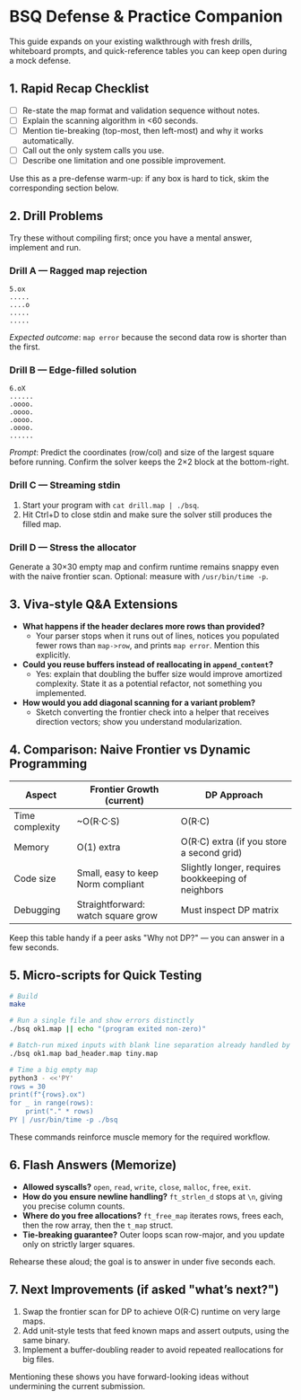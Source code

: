 # BSQ Defense & Practice Companion

This guide expands on your existing walkthrough with fresh drills, whiteboard prompts, and quick-reference tables you can keep open during a mock defense.

## 1. Rapid Recap Checklist
- [ ] Re-state the map format and validation sequence without notes.
- [ ] Explain the scanning algorithm in <60 seconds.
- [ ] Mention tie-breaking (top-most, then left-most) and why it works automatically.
- [ ] Call out the only system calls you use.
- [ ] Describe one limitation and one possible improvement.

Use this as a pre-defense warm-up: if any box is hard to tick, skim the corresponding section below.

## 2. Drill Problems
Try these without compiling first; once you have a mental answer, implement and run.

### Drill A — Ragged map rejection
```
5.ox
.....
....o
.....
.....
```
*Expected outcome*: `map error` because the second data row is shorter than the first.

### Drill B — Edge-filled solution
```
6.oX
......
.oooo.
.oooo.
.oooo.
.oooo.
......
```
*Prompt*: Predict the coordinates (row/col) and size of the largest square before running. Confirm the solver keeps the 2×2 block at the bottom-right.

### Drill C — Streaming stdin
1. Start your program with `cat drill.map | ./bsq`.
2. Hit Ctrl+D to close stdin and make sure the solver still produces the filled map.

### Drill D — Stress the allocator
Generate a 30×30 empty map and confirm runtime remains snappy even with the naive frontier scan. Optional: measure with `/usr/bin/time -p`.

## 3. Viva-style Q&A Extensions
- **What happens if the header declares more rows than provided?**
  - Your parser stops when it runs out of lines, notices you populated fewer rows than `map->row`, and prints `map error`. Mention this explicitly.
- **Could you reuse buffers instead of reallocating in `append_content`?**
  - Yes: explain that doubling the buffer size would improve amortized complexity. State it as a potential refactor, not something you implemented.
- **How would you add diagonal scanning for a variant problem?**
  - Sketch converting the frontier check into a helper that receives direction vectors; show you understand modularization.

## 4. Comparison: Naive Frontier vs Dynamic Programming
| Aspect | Frontier Growth (current) | DP Approach |
| --- | --- | --- |
| Time complexity | ~O(R·C·S) | O(R·C) |
| Memory | O(1) extra | O(R·C) extra (if you store a second grid) |
| Code size | Small, easy to keep Norm compliant | Slightly longer, requires bookkeeping of neighbors |
| Debugging | Straightforward: watch square grow | Must inspect DP matrix |

Keep this table handy if a peer asks "Why not DP?" — you can answer in a few seconds.

## 5. Micro-scripts for Quick Testing
```bash
# Build
make

# Run a single file and show errors distinctly
./bsq ok1.map || echo "(program exited non-zero)"

# Batch-run mixed inputs with blank line separation already handled by main.c
./bsq ok1.map bad_header.map tiny.map

# Time a big empty map
python3 - <<'PY'
rows = 30
print(f"{rows}.ox")
for _ in range(rows):
    print("." * rows)
PY | /usr/bin/time -p ./bsq
```
These commands reinforce muscle memory for the required workflow.

## 6. Flash Answers (Memorize)
- **Allowed syscalls?** `open`, `read`, `write`, `close`, `malloc`, `free`, `exit`.
- **How do you ensure newline handling?** `ft_strlen_d` stops at `\n`, giving you precise column counts.
- **Where do you free allocations?** `ft_free_map` iterates rows, frees each, then the row array, then the `t_map` struct.
- **Tie-breaking guarantee?** Outer loops scan row-major, and you update only on strictly larger squares.

Rehearse these aloud; the goal is to answer in under five seconds each.

## 7. Next Improvements (if asked "what’s next?")
1. Swap the frontier scan for DP to achieve O(R·C) runtime on very large maps.
2. Add unit-style tests that feed known maps and assert outputs, using the same binary.
3. Implement a buffer-doubling reader to avoid repeated reallocations for big files.

Mentioning these shows you have forward-looking ideas without undermining the current submission.
